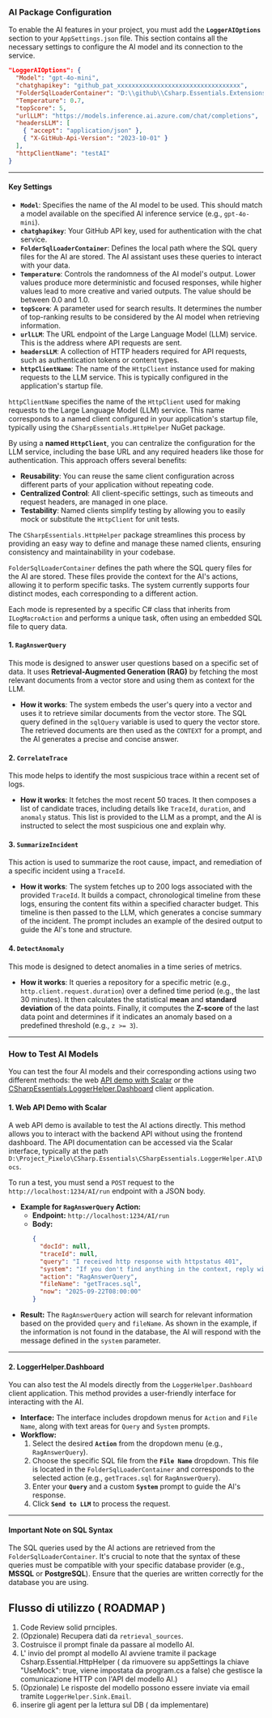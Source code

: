 ### AI Package Configuration

To enable the AI features in your project, you must add the **`LoggerAIOptions`** section to your `AppSettings.json` file. 
This section contains all the necessary settings to configure the AI model and its connection to the service.

```json
"LoggerAIOptions": {
  "Model": "gpt-4o-mini",
  "chatghapikey": "github_pat_xxxxxxxxxxxxxxxxxxxxxxxxxxxxxxxxxx",
  "FolderSqlLoaderContainer": "D:\\github\\Csharp.Essentials.Extensions\\Web.Api\\SqlQueries",
  "Temperature": 0.7,
  "topScore": 5,
  "urlLLM": "https://models.inference.ai.azure.com/chat/completions",
  "headersLLM": [
    { "accept": "application/json" },
    { "X-GitHub-Api-Version": "2023-10-01" }
  ],
  "httpClientName": "testAI"
}
```

-----

#### Key Settings

  * **`Model`**: Specifies the name of the AI model to be used. This should match a model available on the specified AI inference service (e.g., `gpt-4o-mini`).
  * **`chatghapikey`**: Your GitHub API key, used for authentication with the chat service.
  * **`FolderSqlLoaderContainer`**: Defines the local path where the SQL query files for the AI are stored. The AI assistant uses these queries to interact with your data.
  * **`Temperature`**: Controls the randomness of the AI model's output. Lower values produce more deterministic and focused responses, while higher values lead to more creative and varied outputs. The value should be between 0.0 and 1.0.
  * **`topScore`**: A parameter used for search results. It determines the number of top-ranking results to be considered by the AI model when retrieving information.
  * **`urlLLM`**: The URL endpoint of the Large Language Model (LLM) service. This is the address where API requests are sent.
  * **`headersLLM`**: A collection of HTTP headers required for API requests, such as authentication tokens or content types.
  * **`httpClientName`**: The name of the `HttpClient` instance used for making requests to the LLM service. This is typically configured in the application's startup file.

`httpClientName` specifies the name of the `HttpClient` used for making requests to the Large Language Model (LLM) service. This name corresponds to a named client configured in your application's startup file, typically using the `CSharpEssentials.HttpHelper` NuGet package.

By using a **named `HttpClient`**, you can centralize the configuration for the LLM service, including the base URL and any required headers like those for authentication. This approach offers several benefits:

* **Reusability**: You can reuse the same client configuration across different parts of your application without repeating code.
* **Centralized Control**: All client-specific settings, such as timeouts and request headers, are managed in one place.
* **Testability**: Named clients simplify testing by allowing you to easily mock or substitute the `HttpClient` for unit tests.

The `CSharpEssentials.HttpHelper` package streamlines this process by providing an easy way to define and manage these named clients, ensuring consistency and maintainability in your codebase.

`FolderSqlLoaderContainer` defines the path where the SQL query files for the AI are stored. These files provide the context for the AI's actions, allowing it to perform specific tasks. The system currently supports four distinct modes, each corresponding to a different action.

Each mode is represented by a specific C# class that inherits from `ILogMacroAction` and performs a unique task, often using an embedded SQL file to query data.

#### 1. `RagAnswerQuery`
This mode is designed to answer user questions based on a specific set of data. It uses **Retrieval-Augmented Generation (RAG)** by fetching the most relevant documents from a vector store and using them as context for the LLM.

* **How it works**: The system embeds the user's query into a vector and uses it to retrieve similar documents from the vector store. The SQL query defined in the `sqlQuery` variable is used to query the vector store. The retrieved documents are then used as the `CONTEXT` for a prompt, and the AI generates a precise and concise answer.

#### 2. `CorrelateTrace`
This mode helps to identify the most suspicious trace within a recent set of logs.

* **How it works**: It fetches the most recent 50 traces. It then composes a list of candidate traces, including details like `TraceId`, `duration`, and `anomaly` status. This list is provided to the LLM as a prompt, and the AI is instructed to select the most suspicious one and explain why.

#### 3. `SummarizeIncident`
This action is used to summarize the root cause, impact, and remediation of a specific incident using a `TraceId`.

* **How it works**: The system fetches up to 200 logs associated with the provided `TraceId`. It builds a compact, chronological timeline from these logs, ensuring the content fits within a specified character budget. This timeline is then passed to the LLM, which generates a concise summary of the incident. The prompt includes an example of the desired output to guide the AI's tone and structure.

#### 4. `DetectAnomaly`
This mode is designed to detect anomalies in a time series of metrics.

* **How it works**: It queries a repository for a specific metric (e.g., `http.client.request.duration`) over a defined time period (e.g., the last 30 minutes). It then calculates the statistical **mean** and **standard deviation** of the data points. Finally, it computes the **Z-score** of the last data point and determines if it indicates an anomaly based on a predefined threshold (e.g., `z >= 3`).

---
### How to Test AI Models

You can test the four AI models and their corresponding actions using two different methods: the web [API demo with Scalar](https://github.com/alexbypa/Csharp.Essentials.Extensions/blob/main/Web.Api/MinimalApi/Endpoints/AI/ApiAIHelperDemo.cs) or the [CSharpEssentials.LoggerHelper.Dashboard](https://www.nuget.org/packages/CSharpEssentials.LoggerHelper.Dashboard) client application.

#### 1\. Web API Demo with Scalar

A web API demo is available to test the AI actions directly. This method allows you to interact with the backend API without using the frontend dashboard. The API documentation can be accessed via the Scalar interface, typically at the path `D:\Project_Pixelo\CSharp.Essentials\CSharpEssentials.LoggerHelper.AI\Docs`.

To run a test, you must send a `POST` request to the `http://localhost:1234/AI/run` endpoint with a JSON body.

  * **Example for `RagAnswerQuery` Action:**
      * **Endpoint:** `http://localhost:1234/AI/run`
      * **Body:**
        ```json
        {
          "docId": null,
          "traceId": null,
          "query": "I received http response with httpstatus 401",
          "system": "If you don't find anything in the context, reply with 'I'm sorry but I couldn't find this information in the database!'",
          "action": "RagAnswerQuery",
          "fileName": "getTraces.sql",
          "now": "2025-09-22T08:00:00"
        }
        ```
  * **Result:** The `RagAnswerQuery` action will search for relevant information based on the provided `query` and `fileName`. As shown in the example, if the information is not found in the database, the AI will respond with the message defined in the `system` parameter.

-----

#### 2\. LoggerHelper.Dashboard

You can also test the AI models directly from the `LoggerHelper.Dashboard` client application. This method provides a user-friendly interface for interacting with the AI.

  * **Interface:** The interface includes dropdown menus for `Action` and `File Name`, along with text areas for `Query` and `System` prompts.
  * **Workflow:**
    1.  Select the desired **`Action`** from the dropdown menu (e.g., `RagAnswerQuery`).
    2.  Choose the specific SQL file from the **`File Name`** dropdown. This file is located in the `FolderSqlLoaderContainer` and corresponds to the selected action (e.g., `getTraces.sql` for `RagAnswerQuery`).
    3.  Enter your **`Query`** and a custom **`System`** prompt to guide the AI's response.
    4.  Click **`Send to LLM`** to process the request.

-----

#### Important Note on SQL Syntax

The SQL queries used by the AI actions are retrieved from the `FolderSqlLoaderContainer`. It's crucial to note that the syntax of these queries must be compatible with your specific database provider (e.g., **MSSQL** or **PostgreSQL**). Ensure that the queries are written correctly for the database you are using.



## Flusso di utilizzo ( ROADMAP )
1. Code Review solid prnciples.
4. (Opzionale) Recupera dati da `retrieval_sources`.
5. Costruisce il prompt finale da passare al modello AI.
5. L' invio del prompt al modello AI avviene tramite il package Csharp.Essential.HttpHelper ( da rimuovere su appSettings la chiave "UseMock": true, viene impostata da program.cs a false) che gestisce la comunicazione HTTP con l'API del modello AI.)
6. (Opzionale) Le risposte del modello possono essere inviate via email tramite `LoggerHelper.Sink.Email`.
7. inserire gli agent per la lettura sul DB ( da implementare)
